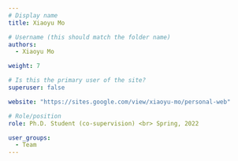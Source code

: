 ```yaml
---
# Display name
title: Xiaoyu Mo

# Username (this should match the folder name)
authors:
  - Xiaoyu Mo

weight: 7

# Is this the primary user of the site?
superuser: false

website: "https://sites.google.com/view/xiaoyu-mo/personal-web"

# Role/position
role: Ph.D. Student (co-supervision) <br> Spring, 2022

user_groups:
  - Team
---
```

